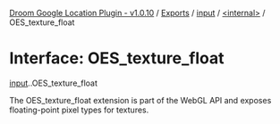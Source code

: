 [Droom Google Location Plugin - v1.0.10](../README.md) / [Exports](../modules.md) / [input](../modules/input.md) / [<internal\>](../modules/input._internal_.md) / OES\_texture\_float

# Interface: OES\_texture\_float

[input](../modules/input.md).[<internal>](../modules/input._internal_.md).OES_texture_float

The OES_texture_float extension is part of the WebGL API and exposes floating-point pixel types for textures.

